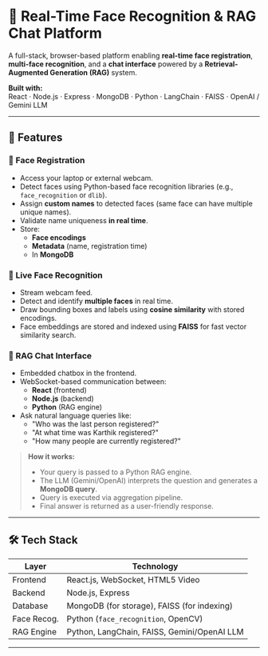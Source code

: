 # 🧠 Real-Time Face Recognition & RAG Chat Platform

A full-stack, browser-based platform enabling **real-time face registration**, **multi-face recognition**, and a **chat interface** powered by a **Retrieval-Augmented Generation (RAG)** system.

**Built with:**  
React · Node.js · Express · MongoDB · Python · LangChain · FAISS · OpenAI / Gemini LLM

---

## 🚀 Features

### 📸 Face Registration
- Access your laptop or external webcam.
- Detect faces using Python-based face recognition libraries (e.g., `face_recognition` or `dlib`).
- Assign **custom names** to detected faces (same face can have multiple unique names).
- Validate name uniqueness **in real time**.
- Store:
  - **Face encodings**
  - **Metadata** (name, registration time)
  - In **MongoDB**

### 🎥 Live Face Recognition
- Stream webcam feed.
- Detect and identify **multiple faces** in real time.
- Draw bounding boxes and labels using **cosine similarity** with stored encodings.
- Face embeddings are stored and indexed using **FAISS** for fast vector similarity search.

### 💬 RAG Chat Interface
- Embedded chatbox in the frontend.
- WebSocket-based communication between:
  - **React** (frontend)
  - **Node.js** (backend)
  - **Python** (RAG engine)
- Ask natural language queries like:
  - "Who was the last person registered?"
  - "At what time was Karthik registered?"
  - "How many people are currently registered?"

> **How it works:**
> - Your query is passed to a Python RAG engine.
> - The LLM (Gemini/OpenAI) interprets the question and generates a **MongoDB query**.
> - Query is executed via aggregation pipeline.
> - Final answer is returned as a user-friendly response.

---

## 🛠️ Tech Stack

| Layer        | Technology                                  |
|--------------|---------------------------------------------|
| Frontend     | React.js, WebSocket, HTML5 Video            |
| Backend      | Node.js, Express                            |
| Database     | MongoDB (for storage), FAISS (for indexing) |
| Face Recog.  | Python (`face_recognition`, OpenCV)         |
| RAG Engine   | Python, LangChain, FAISS, Gemini/OpenAI LLM |

---


